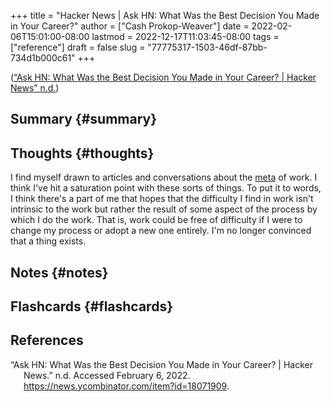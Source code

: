 +++
title = "Hacker News | Ask HN: What Was the Best Decision You Made in Your Career?"
author = ["Cash Prokop-Weaver"]
date = 2022-02-06T15:01:00-08:00
lastmod = 2022-12-17T11:03:45-08:00
tags = ["reference"]
draft = false
slug = "77775317-1503-46df-87bb-734d1b000c61"
+++

(<a href="#citeproc_bib_item_1">“Ask HN: What Was the Best Decision You Made in Your Career? | Hacker News” n.d.</a>)


## Summary {#summary}


## Thoughts {#thoughts}

I find myself drawn to articles and conversations about the [meta](https://en.wikipedia.org/wiki/Metagaming) of work. I think I've hit a saturation point with these sorts of things. To put it to words, I think there's a part of me that hopes that the difficulty I find in work isn't intrinsic to the work but rather the result of some aspect of the process by which I do the work. That is, work could be free of difficulty if I were to change my process or adopt a new one entirely. I'm no longer convinced that a thing exists.


## Notes {#notes}


## Flashcards {#flashcards}

## References

<style>.csl-entry{text-indent: -1.5em; margin-left: 1.5em;}</style><div class="csl-bib-body">
  <div class="csl-entry"><a id="citeproc_bib_item_1"></a>“Ask HN: What Was the Best Decision You Made in Your Career? | Hacker News.” n.d. Accessed February 6, 2022. <a href="https://news.ycombinator.com/item?id=18071909">https://news.ycombinator.com/item?id=18071909</a>.</div>
</div>

